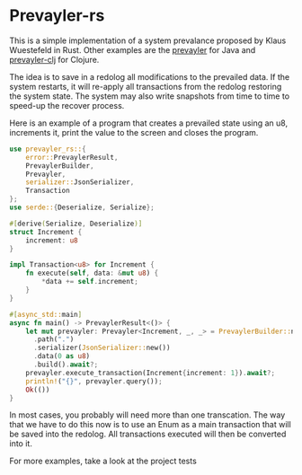 # Prevayler-rs
 
 This is a simple implementation of a system prevalance proposed by Klaus Wuestefeld in Rust.
 Other examples are the [prevayler](https://prevayler.org/) for Java and [prevayler-clj](https://github.com/klauswuestefeld/prevayler-clj) for Clojure.
 
 The idea is to save in a redolog all modifications to the prevailed data. If the system restarts, it will re-apply all transactions from the redolog restoring the system state. The system may also write snapshots from time to time to speed-up the recover process.
 
 Here is an example of a program that creates a prevailed state using an u8, increments it, print the value to the screen and closes the program.
 
 ```rust
 use prevayler_rs::{
     error::PrevaylerResult,
     PrevaylerBuilder,
     Prevayler,
     serializer::JsonSerializer,
     Transaction
 };
 use serde::{Deserialize, Serialize};
 
 #[derive(Serialize, Deserialize)]
 struct Increment {
     increment: u8
 }
 
 impl Transaction<u8> for Increment {
     fn execute(self, data: &mut u8) {
         *data += self.increment;
     }
 }
 
 #[async_std::main]
 async fn main() -> PrevaylerResult<()> {
     let mut prevayler: Prevayler<Increment, _, _> = PrevaylerBuilder::new()
       .path(".")
       .serializer(JsonSerializer::new())
       .data(0 as u8)
       .build().await?;
     prevayler.execute_transaction(Increment{increment: 1}).await?;
     println!("{}", prevayler.query());
     Ok(())
 }
 ```
 
 In most cases, you probably will need more than one transcation. The way that we have to do this now is to use an Enum as a main transaction that will be saved into the redolog. All transactions executed will then be converted into it.

 For more examples, take a look at the project tests